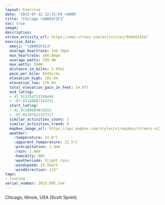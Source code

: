 ```yaml
---
layout: Exercise
date: '2023-07-12 22:25:59 +0000'
title: "Chicago \U0001F3C3"
toc: true
image:
description:
strava_activity_url: https://www.strava.com/activities/9440431547
exercise_data:
  emoji: "\U0001F3C3"
  average_heartrate: 146.7bpm
  max_heartrate: 160.0bpm
  average_watts: 299.4W
  max_watts: 594W
  distance_in_miles: 2.07mi
  pace_per_mile: 8m16s/mi
  elevation_high: 181.6m
  elevation_low: 176.9m
  total_elevation_gain_in_feet: 14.8ft
  end_latlng:
  - 41.913754753768444
  - -87.65140087343752
  start_latlng:
  - 41.91180084832013
  - -87.65307021327317
  similar_activities_count: 3
  similar_activities_trend: 0
  mapbox_image_url: https://api.mapbox.com/styles/v1/mapbox/streets-v11/static/path-5+787af2-1.0(srx~Fpw~uO~%40%40PDNNJDREH%40LPNl%40HRNNJA%7C%40a%40pAgAxAqAlAwArBqA%60BqAV%3Fd%40SCHg%40d%40s%40%60%40e%40d%40EBCA%40KFG%5EIdAg%40JOVc%40i%40TC%40%3FAhAy%40n%40k%40f%40k%40%40OMa%40Qs%40Eu%40FIZQr%40k%40vA_ALQFMFm%40%40WEk%40Cy%40FiCCs%40%3F%7DEIkE%40qAEwECmACWOAmEB_%40%3FC%40%3F%40OB%7BBC_%40D_%40AgADgBAkCH%7BG%40eBDQLM%40m%40G%5D%40u%40C%7DCBqFHUBGBEHDf%40ApBL~UAh%40%40%60F),pin-s-s+e5b22e(-87.65321,41.91034),pin-s-f+89ae00(-87.64949000000003,41.91376000000001)/auto/800x800?access_token=pk.eyJ1Ijoiam9zaGJlY2ttYW4iLCJhIjoiY205eWR2aDd1MWZ6djJrbXc4a3M0bWZleiJ9.XiG9OWkNcZk2QzjJbxLB4A
  weather:
    :temperature: 22.6°C
    :apparent_temperature: 22.5°C
    :precipitation: 1.4mm
    :rain: 1.4mm
    :humidity: 88%
    :weathercode: Slight rain
    :windspeed: 29.5km/h
    :winddirection: 133°
tags:
- running
serial_number: 2023.ERE.244
---
```

Chicago, Illinois, USA (Scott Sprint)
